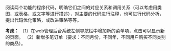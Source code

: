 阅读两个功能的程序代码，明确它们之间的对应关系和调用关系（可以考虑用类图，或表格，或文字等进行描述），对主要的代码进行注释，也可进行代码分析，提出代码优化策略，或改进策略等等。

**考虑：**
（1）在web管理后台系统左侧导航栏中增加新的菜单项，点击可以显示新的页面。
（2）新增多笔订单（要求：不同月份，不同年，不同用户购买不同类别的商品）。
